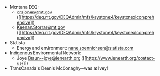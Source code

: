 * Montana DEQ: 
    * crajones@mt.gov ([[https://deq.mt.gov/DEQAdmin/mfs/keystonexl/keystonexlcomprehensive]])
    * Keenan.Storrar@mt.gov ([[https://deq.mt.gov/DEQAdmin/mfs/keystonexl/keystonexlcomprehensive]])
* Statista
    * Energy and environment: nane.soennichsen@statista.com
* Indigenous Environmental Network:
    * Joye Braun--joye@ienearth.org ([[https://www.ienearth.org/contact-us/]])
* TransCanada's Dennis McConaghy--was at Ivey!